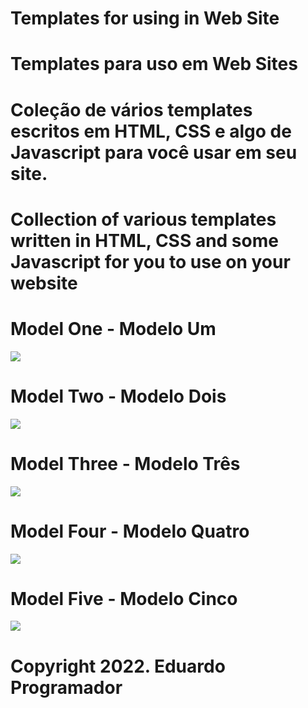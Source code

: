 # Templates for using in Web Site
# Templates para uso em Web Sites

# Coleção de vários templates escritos em HTML, CSS e algo de Javascript para você usar em seu site.
# Collection of various templates written in HTML, CSS and some Javascript for you to use on your website

# Model One - Modelo Um
<img src="web_design/templates/01.png">

# Model Two - Modelo Dois
<img src="web_design/templates/02.png">

# Model Three - Modelo Três
<img src="web_design/templates/03.png">

# Model Four - Modelo Quatro
<img src="web_design/templates/04.png">

# Model Five - Modelo Cinco
<img src="web_design/templates/05.png">

# Copyright 2022. Eduardo Programador

